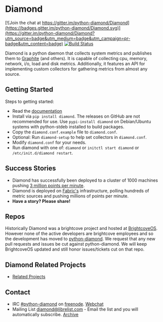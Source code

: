 # Diamond

[![Join the chat at https://gitter.im/python-diamond/Diamond](https://badges.gitter.im/python-diamond/Diamond.svg)](https://gitter.im/python-diamond/Diamond?utm_source=badge&utm_medium=badge&utm_campaign=pr-badge&utm_content=badge)
[![Build Status](https://travis-ci.org/python-diamond/Diamond.svg?branch=master)](https://travis-ci.org/python-diamond/Diamond)

Diamond is a python daemon that collects system metrics and publishes them to [Graphite](handlers/GraphiteHandler.md) (and others).
It is capable of collecting cpu, memory, network, i/o, load and disk metrics.
Additionally, it features an API for implementing custom collectors for gathering metrics from almost any source.

## Getting Started

Steps to getting started:

  * Read the [documentation](http://diamond.readthedocs.org)
  * Install via `pip install diamond`.
    The releases on GitHub are not recommended for use.
    Use `pypi-install diamond` on Debian/Ubuntu systems with python-stdeb installed to build packages.
  * Copy the `diamond.conf.example` file to `diamond.conf`.
  * Optional: Run `diamond-setup` to help set collectors in `diamond.conf`.
  * Modify `diamond.conf` for your needs.
  * Run diamond with one of: `diamond` or `initctl start diamond` or `/etc/init.d/diamond restart`.

## Success Stories

 * Diamond has successfully been deployed to a cluster of 1000 machines pushing [3 million points per minute](https://answers.launchpad.net/graphite/+question/178969).
 * Diamond is deployed on [Fabric's](https://get.fabric.io/) infrastructure, polling hundreds of metric sources and pushing millions of points per minute.
 * **Have a story? Please share!**

## Repos

Historically Diamond was a brightcove project and hosted at [BrightcoveOS](https://github.com/brightcoveos/Diamond).
However none of the active developers are brightcove employees and so the development
has moved to [python-diamond](https://github.com/python-diamond/Diamond). We request
that any new pull requests and issues be cut against python-diamond. We will keep
BrightcoveOS updated and still honor issues/tickets cut on that repo.

## Diamond Related Projects
 * [Related Projects](Related-Projects.md)

## Contact
 * IRC [#python-diamond](irc://chat.freenode.net:6667/%23python-diamond) on [freenode](http://www.freenode.net). [Webchat](http://webchat.freenode.net/?channels=python-diamond)
 * Mailing List [diamond@librelist.com](mailto:diamond@librelist.com) - Email the list and you will automatically subscribe. [Archive](http://librelist.com/browser/diamond/)
